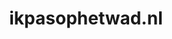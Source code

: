 ---
layout: post
title:  "ikpasophetwad.nl"
internal_url:  "/dutchgov/ikpasophetwad.nl.html"
categories: dutchgov
---